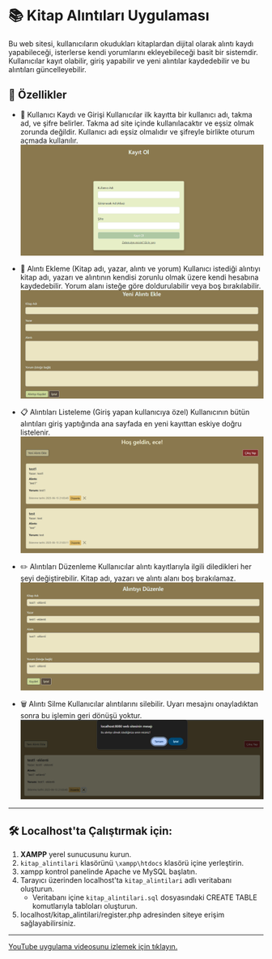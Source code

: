 # 📚 Kitap Alıntıları Uygulaması

Bu web sitesi, kullanıcıların okudukları kitaplardan dijital olarak alıntı kaydı yapabileceği, isterlerse kendi yorumlarını ekleyebileceği basit bir sistemdir. Kullanıcılar kayıt olabilir, giriş yapabilir ve yeni alıntılar kaydedebilir ve bu alıntıları güncelleyebilir.

## 🚀 Özellikler

- 👤 Kullanıcı Kaydı ve Girişi
Kullanıcılar ilk kayıtta bir kullanıcı adı, takma ad, ve şifre belirler. Takma ad site içinde kullanılacaktır ve eşsiz olmak zorunda değildir. Kullanıcı adı eşsiz olmalıdır ve şifreyle birlikte oturum açmada kullanılır.
![](images/register.png)

- 📝 Alıntı Ekleme (Kitap adı, yazar, alıntı ve yorum)
Kullanıcı istediği alıntıyı kitap adı, yazarı ve alıntının kendisi zorunlu olmak üzere kendi hesabına kaydedebilir. Yorum alanı isteğe göre doldurulabilir veya boş bırakılabilir.
![](images/add_quote.png)

- 📋 Alıntıları Listeleme (Giriş yapan kullanıcıya özel)
Kullanıcının bütün alıntıları giriş yaptığında ana sayfada en yeni kayıttan eskiye doğru listelenir.
![](images/dashboard.png)

- ✏️ Alıntıları Düzenleme
Kullanıcılar alıntı kayıtlarıyla ilgili diledikleri her şeyi değiştirebilir. Kitap adı, yazarı ve alıntı alanı boş bırakılamaz.
![](images/edit_quote.png)

- 🗑️ Alıntı Silme
Kullanıcılar alıntılarını silebilir. Uyarı mesajını onayladıktan sonra bu işlemin geri dönüşü yoktur.
![](images/delete_quote.png)

---

## 🛠️ Localhost'ta Çalıştırmak için:

1. **XAMPP** yerel sunucusunu kurun.
2. `kitap_alintilari` klasörünü `\xampp\htdocs` klasörü içine yerleştirin.
3. xampp kontrol panelinde Apache ve MySQL başlatın.
4. Tarayıcı üzerinden localhost'ta `kitap_alintilari` adlı veritabanı oluşturun.
    - Veritabanı içine `kitap_alintilari.sql` dosyasındaki CREATE TABLE komutlarıyla tabloları oluşturun.
5. localhost/kitap_alintilari/register.php adresinden siteye erişim sağlayabilirsiniz.

---
[YouTube uygulama videosunu izlemek için tıklayın.](https://youtu.be/UsPw3P8S-g8)




